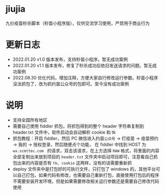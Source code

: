 # jiujia
九价疫苗秒杀脚本（秒苗小程序版），仅供交流学习使用，严禁用于商业行为

# 更新日志
- 2022.01.20 v1.0 版本发布，支持秒苗小程序。暂无成功案例
- 2022.01.20 v1.1 版本发布，修复了秒杀成功后依旧发送请求的问题。暂无成功案例
- 2022.08.30 优化代码，增加注释，方便大家自行修改运行参数。秒苗小程序没法抓包了，改为抓约苗公众号的包即可。至今没有成功案例

# 说明
- 支持全国所有地区
- 需要自己使用 fiddler 抓包，将抓包得到的整个 header 字符串复制到 header.txt 文件中，软件启动会自动解析 cookie 和 tk
- 抓包教程：开启 fiddler，然后 PC 微信进入约苗`公众号` -> 打疫苗 -> 疫苗预约 -> 我的 -> 授权登录，然后随便点个功能， 
在 fiddler 中找到 HOST 为 `wx.scmttec.com ` 的请求，双击该请求，在上方选择 `RAW` 格式，将里面的内容全部复制出来放到项目的 `header.txt` 
文件夹中启动项目即可，注意看自己抓包出来的内容是否有 `tk`、`cookie` 这两样，没有的话需要重新抓
- deploy 文件夹中是打包好的可执行文件，只打包了 windows 的，其他平台可以自己打包，如果代码有修改，也需要自己重新打包，直接使用打包后的程序不需要安装开发环境，但是如果需要修改相关运行参数还是需要自己修改代码使用
